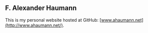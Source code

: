 ## F. Alexander Haumann

This is my personal website hosted at GitHub: [www.ahaumann.net](http://www.ahaumann.net/).